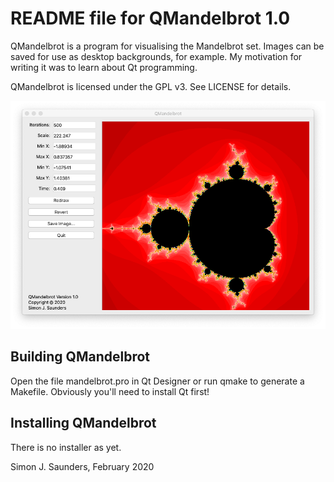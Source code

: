 README file for QMandelbrot 1.0
==============================

QMandelbrot is a program for visualising the Mandelbrot set.
Images can be saved for use as desktop backgrounds, for example.
My motivation for writing it was to learn about Qt programming.

QMandelbrot is licensed under the GPL v3. See LICENSE for details.

![Screenshot](screenshot.png "QMandelbrot")

Building QMandelbrot
-------------------
Open the file mandelbrot.pro in Qt Designer or run qmake to generate a Makefile.
Obviously you'll need to install Qt first!

Installing QMandelbrot
---------------------
There is no installer as yet.

Simon J. Saunders, February 2020
